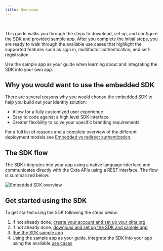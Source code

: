```yaml
---
title: Overview
---
```


<ApiLifecycle access="ie" /><br>

<div class="oie-embedded-sdk">

This guide walks you through the steps to download, set up, and configure
the SDK and provided sample app. After you complete the initial steps,
you are ready to walk through the available use cases that highlight
the supported features such as sign in, multifactor authentication, and
self-registration.

Use the sample app as your guide when learning about and integrating the SDK
into your own app.

## Why you would want to use the embedded SDK

There are several reasons why you would choose the embedded SDK to help you build out
your identity solution:

* Allow for a fully customized user experience
* Easy to code against a high level SDK interface
* Greater flexibility to solve your specific branding requirements

For a full list of reasons and a complete overview of the different deployment
models see
[Embedded vs redirect authentication](/docs/concepts/hosted-vs-embedded/#okta-hosted-vs-customer-hosted).

## The SDK flow

The SDK integrates into your app using a native language
interface and communicates directly with the Okta APIs using a
REST interface. The flow is summarized below:

<div class="common-image-format">

![Embedded SDK overview](/img/oie-embedded-sdk/embedded-sdk-overview.png
 "Overview the of the embedded SDK")

</div>

## Get started using the SDK

To get started using the SDK following the steps below.

1. If not already done, [create your account and set up your okta org](/docs/guides/oie-embedded-common-org-setup/aspnet/main/)
1. If not already done, [download and set up the SDK and sample app](/docs/guides/oie-embedded-common-download-setup-app/aspnet/main/)
1. [Run the SDK sample app](/docs/guides/oie-embedded-sdk-run-sample/aspnet/main/)
1. Using the sample app as your guide, integrate the SDK into your app using the available
   [use cases](/docs/guides/oie-embedded-sdk-use-cases/aspnet/oie-embedded-sdk-use-case-overview/)

</div>
